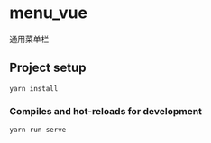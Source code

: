 # menu_vue

通用菜单栏

## Project setup
```
yarn install
```

### Compiles and hot-reloads for development
```
yarn run serve
```
